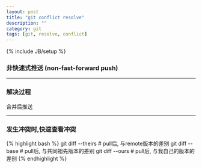 ```yaml
---
layout: post
title: "git conflict resolve"
description: ""
category: git
tags: [git, resolve, conflict]
---
```

{% include JB/setup %}

### 非快速式推送 (non-fast-forward push)


* * *

### 解决过程


合并后推送

* * * 

### 发生冲突时,快速查看冲突

{% highlight bash %}
    git diff --theirs    # pull后, 与remote版本的差别
    git diff --base      # pull后, 与共同祖先版本的差别
    git diff --ours      # pull后, 与我自己的版本的差别
{% endhighlight %}
